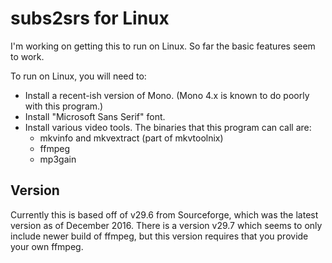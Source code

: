 subs2srs for Linux
==================

I'm working on getting this to run on Linux. So far the basic features seem
to work.

To run on Linux, you will need to:

* Install a recent-ish version of Mono. (Mono 4.x is known to do poorly with this program.)
* Install "Microsoft Sans Serif" font.
* Install various video tools. The binaries that this program can call are:
  * mkvinfo and mkvextract (part of mkvtoolnix)
  * ffmpeg
  * mp3gain

Version
-------
Currently this is based off of v29.6 from Sourceforge, which was the latest
version as of December 2016. There is a version v29.7 which seems to only
include newer build of ffmpeg, but this version requires that you provide
your own ffmpeg.
